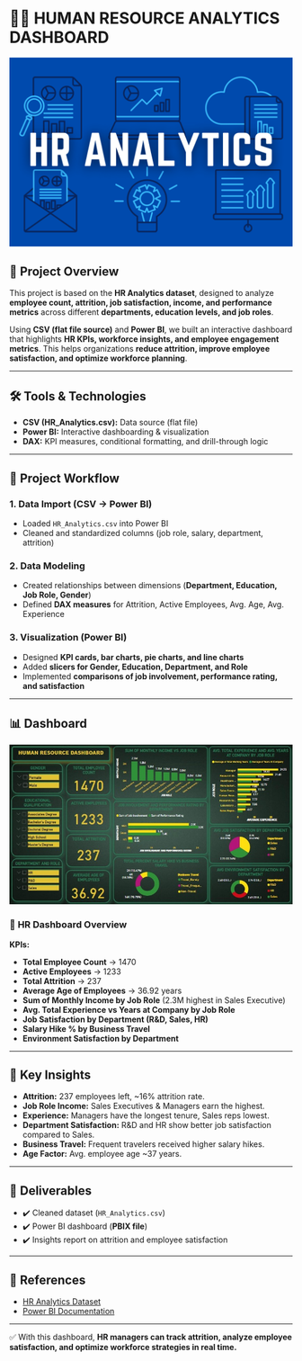 # 👩‍💼 HUMAN RESOURCE ANALYTICS DASHBOARD

![](https://github.com/BERLINSAMUELRAJ/HR_DASHBOARD/blob/main/HR-Analytics.webp)

## 🚀 Project Overview  
This project is based on the **HR Analytics dataset**, designed to analyze **employee count, attrition, job satisfaction, income, and performance metrics** across different **departments, education levels, and job roles**.  

Using **CSV (flat file source)** and **Power BI**, we built an interactive dashboard that highlights **HR KPIs, workforce insights, and employee engagement metrics**. This helps organizations **reduce attrition, improve employee satisfaction, and optimize workforce planning**.  

---

## 🛠️ Tools & Technologies  
- **CSV (HR_Analytics.csv):** Data source (flat file)  
- **Power BI:** Interactive dashboarding & visualization  
- **DAX:** KPI measures, conditional formatting, and drill-through logic  

---

## 📂 Project Workflow  

### 1. **Data Import (CSV → Power BI)**  
- Loaded `HR_Analytics.csv` into Power BI  
- Cleaned and standardized columns (job role, salary, department, attrition)  

### 2. **Data Modeling**  
- Created relationships between dimensions (**Department, Education, Job Role, Gender**)  
- Defined **DAX measures** for Attrition, Active Employees, Avg. Age, Avg. Experience  

### 3. **Visualization (Power BI)**  
- Designed **KPI cards, bar charts, pie charts, and line charts**  
- Added **slicers for Gender, Education, Department, and Role**  
- Implemented **comparisons of job involvement, performance rating, and satisfaction**  

---

## 📊 Dashboard

![](https://github.com/BERLINSAMUELRAJ/HR_DASHBOARD/blob/main/Dashboard_1.jpg)

### 🔹 **HR Dashboard Overview**  
**KPIs:**  
- **Total Employee Count** → 1470  
- **Active Employees** → 1233  
- **Total Attrition** → 237  
- **Average Age of Employees** → 36.92 years  
- **Sum of Monthly Income by Job Role** (2.3M highest in Sales Executive)  
- **Avg. Total Experience vs Years at Company by Job Role**  
- **Job Satisfaction by Department (R&D, Sales, HR)**  
- **Salary Hike % by Business Travel**  
- **Environment Satisfaction by Department**  

---

## 📌 Key Insights  
- **Attrition:** 237 employees left, ~16% attrition rate.  
- **Job Role Income:** Sales Executives & Managers earn the highest.  
- **Experience:** Managers have the longest tenure, Sales reps lowest.  
- **Department Satisfaction:** R&D and HR show better job satisfaction compared to Sales.  
- **Business Travel:** Frequent travelers received higher salary hikes.  
- **Age Factor:** Avg. employee age ~37 years.  

---

## 🧾 Deliverables  
- ✔️ Cleaned dataset (`HR_Analytics.csv`)  
- ✔️ Power BI dashboard (**PBIX file**)  
- ✔️ Insights report on attrition and employee satisfaction  

---

## 📌 References  
- [HR Analytics Dataset](https://www.kaggle.com/datasets)  
- [Power BI Documentation](https://learn.microsoft.com/en-us/power-bi/)  

---

✅ With this dashboard, **HR managers can track attrition, analyze employee satisfaction, and optimize workforce strategies in real time.**  
